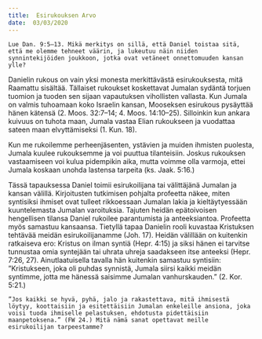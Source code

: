 ```yaml
---
title:  Esirukouksen Arvo
date:  03/03/2020
---
```


`Lue Dan. 9:5–13. Mikä merkitys on sillä, että Daniel toistaa sitä, että me olemme tehneet väärin, ja lukeutuu näin niiden synnintekijöiden joukkoon, jotka ovat vetäneet onnettomuuden kansan ylle?`

Danielin rukous on vain yksi monesta merkittävästä esiru­kouksesta, mitä Raamattu sisältää. Tällaiset rukoukset koskettavat Jumalan sydäntä torjuen tuomion ja tuoden sen sijaan vapautuksen vihollisten vallasta. Kun Jumala on valmis tuhoamaan koko Israelin kansan, Mooseksen esirukous pysäyttää hänen kätensä (2. Moos. 32:7–14; 4. Moos. 14:10–25). Silloinkin kun ankara kuivuus on tuhota maan, Jumala vastaa Elian rukoukseen ja vuodattaa sateen maan elvyttämiseksi (1. Kun. 18).

Kun me rukoilemme perheenjäsenten, ystävien ja muiden ihmisten puolesta, Jumala kuulee rukouksemme ja voi puuttua tilanteisiin. Joskus rukouksen vastaamiseen voi kulua pidempikin aika, mutta voimme olla varmoja, ettei Jumala koskaan unohda lastensa tarpeita (ks. Jaak. 5:16.)

Tässä tapauksessa Daniel toimii esirukoilijana tai välittäjänä Jumalan ja kansan välillä. Kirjoitusten tutkimisen pohjalta profeetta näkee, miten syntisiksi ihmiset ovat tulleet rikkoessaan Jumalan lakia ja kieltäytyessään kuuntelemasta Jumalan varoituksia. Tajuten heidän epätoivoisen hengellisen tilansa Daniel rukoilee parantumista ja anteeksiantoa. Profeetta myös samastuu kansaansa. Tietyllä tapaa Danielin rooli kuvastaa Kristuksen tehtävää meidän esirukoilijanamme (Joh. 17). Heidän välillään on kuitenkin ratkaiseva ero: Kristus on ilman syntiä (Hepr. 4:15) ja siksi hänen ei tarvitse tunnustaa omia syntejään tai uhrata uhreja saadakseen itse anteeksi (Hepr. 7:26, 27). Ainutlaatuisella tavalla hän kuitenkin samastuu syntisiin: ”Kristukseen, joka oli puhdas synnistä, Jumala siirsi kaikki meidän syntimme, jotta me hänessä saisimme Jumalan vanhurskauden.” (2. Kor. 5:21.)

`”Jos kaikki se hyvä, pyhä, jalo ja rakastettava, mitä ihmisestä löytyy, koottaisiin ja esitettäisiin Jumalan enkeleille ansiona, joka voisi tuoda ihmiselle pelastuksen, ehdotusta pidettäisiin maanpetoksena.” (FW 24.) Mitä nämä sanat opettavat meille esirukoilijan tarpeestamme?`